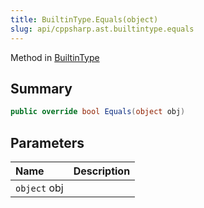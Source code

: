 ```yaml
---
title: BuiltinType.Equals(object)
slug: api/cppsharp.ast.builtintype.equals
---
```

Method in [BuiltinType](/api/cppsharp/ast/builtintype)

## Summary



```csharp
public override bool Equals(object obj)
```

## Parameters

|Name|Description|
|:---|:---|
|`object` obj||


